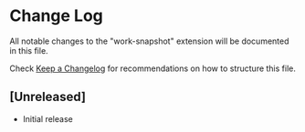 # Change Log

All notable changes to the "work-snapshot" extension will be documented in this file.

Check [Keep a Changelog](http://keepachangelog.com/) for recommendations on how to structure this file.

## [Unreleased]

- Initial release